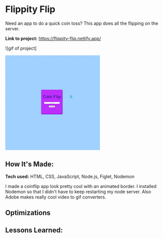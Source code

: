 # Flippity Flip
Need an app to do a quick coin toss?
This app does all the flipping on the server.

**Link to project:** https://flippity-flip.netlify.app/

![gif of project] <br>

<img src="https://github.com/deesclouds/flippity-flip/blob/main/assets/flippity-flip.gif" width="300" height="auto"/>

## How It's Made:

**Tech used:** HTML, CSS, JavaScript, Node.js, Figlet, Nodemon

I made a coinflip app look pretty cool with an animated border. I installed Nodemon so that I didn't have to keep restarting my node server. Also Adobe makes really cool video to gif converters. 

## Optimizations

## Lessons Learned:
